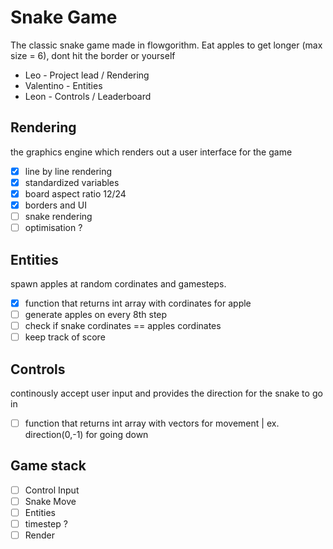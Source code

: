 # Snake Game
The classic snake game made in flowgorithm. Eat apples to get longer (max size = 6), dont hit the border or yourself

- Leo - Project lead / Rendering
- Valentino - Entities 
- Leon - Controls / Leaderboard

## Rendering
the graphics engine which renders out a user interface for the game
 - [x] line by line rendering
 - [x] standardized variables
 - [x] board aspect ratio 12/24
 - [x] borders and UI
 - [ ] snake rendering
 - [ ] optimisation ?
## Entities
spawn apples at random cordinates and gamesteps.
 - [x] function that returns int array with cordinates for apple
 - [ ] generate apples on every 8th step
 - [ ] check if snake cordinates == apples cordinates
 - [ ] keep track of score
## Controls
continously accept user input and provides the direction for the snake to go in
 - [ ] function that returns int array with vectors for movement | ex. direction(0,-1) for going down
## Game stack
 - [ ] Control Input
 - [ ] Snake Move
 - [ ] Entities
 - [ ] timestep ?
 - [ ] Render
